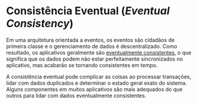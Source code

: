 # Consistência Eventual (_Eventual Consistency_)

Em uma arquitetura orientada a eventos, os eventos são cidadãos de primeira classe e o gerenciamento de dados é descentralizado. Como resultado, os aplicativos geralmente são [eventualmente consistentes](https://en.wikipedia.org/wiki/Eventual_consistency), o que significa que os dados podem não estar perfeitamente sincronizados no aplicativo, mas acabarão se tornando consistentes em tempo.

A consistência eventual pode complicar as coisas ao processar transações, lidar com dados duplicados e determinar o estado geral exato do sistema. Alguns componentes em muitos aplicativos são mais adequados do que outros para lidar com dados eventualmente consistentes.
